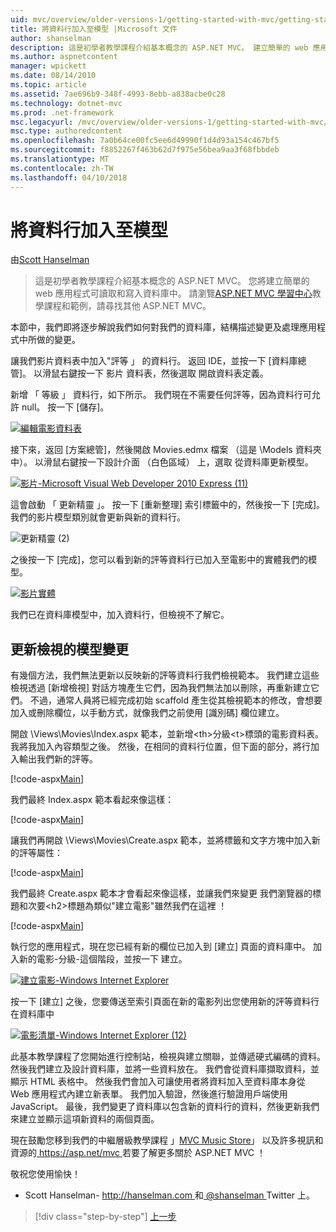 ```yaml
---
uid: mvc/overview/older-versions-1/getting-started-with-mvc/getting-started-with-mvc-part8
title: 將資料行加入至模型 |Microsoft 文件
author: shanselman
description: 這是初學者教學課程介紹基本概念的 ASP.NET MVC。 建立簡單的 web 應用程式可讀取和寫入資料庫中。
ms.author: aspnetcontent
manager: wpickett
ms.date: 08/14/2010
ms.topic: article
ms.assetid: 7ae696b9-348f-4993-8ebb-a838acbe0c28
ms.technology: dotnet-mvc
ms.prod: .net-framework
msc.legacyurl: /mvc/overview/older-versions-1/getting-started-with-mvc/getting-started-with-mvc-part8
msc.type: authoredcontent
ms.openlocfilehash: 7a0b64ce00fc5ee6d49990f1d4d93a154c467bf5
ms.sourcegitcommit: f8852267f463b62d7f975e56bea9aa3f68fbbdeb
ms.translationtype: MT
ms.contentlocale: zh-TW
ms.lasthandoff: 04/10/2018
---
```

<a name="adding-a-column-to-the-model"></a>將資料行加入至模型
====================
由[Scott Hanselman](https://github.com/shanselman)

> 這是初學者教學課程介紹基本概念的 ASP.NET MVC。 您將建立簡單的 web 應用程式可讀取和寫入資料庫中。 請瀏覽[ASP.NET MVC 學習中心](../../../index.md)教學課程和範例，請尋找其他 ASP.NET MVC。


本節中，我們即將逐步解說我們如何對我們的資料庫，結構描述變更及處理應用程式中所做的變更。

讓我們影片資料表中加入"評等 」 的資料行。 返回 IDE，並按一下 [資料庫總管]。 以滑鼠右鍵按一下 影片 資料表，然後選取 開啟資料表定義。

新增 「 等級 」 資料行，如下所示。 我們現在不需要任何評等，因為資料行可允許 null。 按一下 [儲存]。

[![編輯電影資料表](getting-started-with-mvc-part8/_static/image2.png)](getting-started-with-mvc-part8/_static/image1.png)

接下來，返回 [方案總管]，然後開啟 Movies.edmx 檔案 （這是 \Models 資料夾中）。 以滑鼠右鍵按一下設計介面 （白色區域） 上，選取 從資料庫更新模型。

[![影片-Microsoft Visual Web Developer 2010 Express (11)](getting-started-with-mvc-part8/_static/image4.png)](getting-started-with-mvc-part8/_static/image3.png)

這會啟動 「 更新精靈 」。 按一下 [重新整理] 索引標籤中的，然後按一下 [完成]。 我們的影片模型類別就會更新與新的資料行。

![更新精靈 (2)](getting-started-with-mvc-part8/_static/image5.png)

之後按一下 [完成]，您可以看到新的評等資料行已加入至電影中的實體我們的模型。

[![影片實體](getting-started-with-mvc-part8/_static/image7.png)](getting-started-with-mvc-part8/_static/image6.png)

我們已在資料庫模型中，加入資料行，但檢視不了解它。

## <a name="update-views-with-model-changes"></a>更新檢視的模型變更

有幾個方法，我們無法更新以反映新的評等資料行我們檢視範本。 我們建立這些檢視透過 [新增檢視] 對話方塊產生它們，因為我們無法加以刪除，再重新建立它們。 不過，通常人員將已經完成初始 scaffold 產生從其檢視範本的修改，會想要加入或刪除欄位，以手動方式，就像我們之前使用 [識別碼] 欄位建立。

開啟 \Views\Movies\Index.aspx 範本，並新增&lt;th&gt;分級&lt;t&gt;標頭的電影資料表。 我將我加入內容類型之後。 然後，在相同的資料行位置，但下面的部分，將行加入輸出我們新的評等。

[!code-aspx[Main](getting-started-with-mvc-part8/samples/sample1.aspx)]

我們最終 Index.aspx 範本看起來像這樣：

[!code-aspx[Main](getting-started-with-mvc-part8/samples/sample2.aspx)]

讓我們再開啟 \Views\Movies\Create.aspx 範本，並將標籤和文字方塊中加入新的評等屬性：

[!code-aspx[Main](getting-started-with-mvc-part8/samples/sample3.aspx)]

我們最終 Create.aspx 範本才會看起來像這樣，並讓我們來變更 我們瀏覽器的標題和次要&lt;h2&gt;標題為類似"建立電影"雖然我們在這裡 ！

[!code-aspx[Main](getting-started-with-mvc-part8/samples/sample4.aspx)]

執行您的應用程式，現在您已經有新的欄位已加入到 [建立] 頁面的資料庫中。 加入新的電影-分級-這個階段，並按一下 建立。

[![建立電影-Windows Internet Explorer](getting-started-with-mvc-part8/_static/image9.png)](getting-started-with-mvc-part8/_static/image8.png)

按一下 [建立] 之後，您要傳送至索引頁面在新的電影列出您使用新的評等資料行在資料庫中

[![電影清單-Windows Internet Explorer (12)](getting-started-with-mvc-part8/_static/image11.png)](getting-started-with-mvc-part8/_static/image10.png)

此基本教學課程了您開始進行控制站，檢視與建立關聯，並傳遞硬式編碼的資料。 然後我們建立及設計資料庫，並將一些資料放在。 我們會從資料庫擷取資料，並顯示 HTML 表格中。 然後我們會加入可讓使用者將資料加入至資料庫本身從 Web 應用程式內建立新表單。 我們加入驗證，然後進行驗證用戶端使用 JavaScript。 最後，我們變更了資料庫以包含新的資料行的資料，然後更新我們來建立並顯示這項新資料的兩個頁面。

現在鼓勵您移到我們的中繼層級教學課程 」[MVC Music Store](../../older-versions/mvc-music-store/mvc-music-store-part-1.md)」 以及許多視訊和資源的[ https://asp.net/mvc ](https://asp.net/mvc)若要了解更多關於 ASP.NET MVC ！

敬祝您使用愉快！

- Scott Hanselman- [ http://hanselman.com ](http://hanselman.com)和[ @shanselman ](http://twitter.com/shanselman) Twitter 上。

> [!div class="step-by-step"]
> [上一步](getting-started-with-mvc-part7.md)
